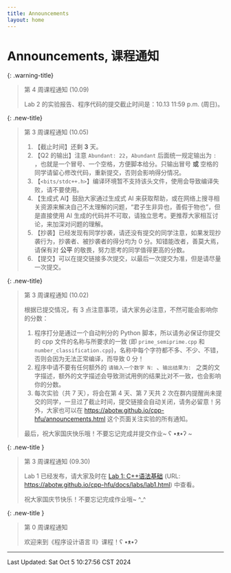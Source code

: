 ```yaml
---
title: Announcements
layout: home
---
```

# Announcements, 课程通知

{: .warning-title}
> 第 4 周课程通知 (10.09)
> 
> Lab 2 的实验报告、程序代码的提交截止时间是：10.13 11:59 p.m. (周日)。

{: .new-title}
> 第 3 周课程通知 (10.05)
> 
> 1. 【截止时间】还剩 **3** 天。
> 2. 【Q2 的输出】注意 `Abundant: 22`，`Abundant` 后面统一规定输出为 `: `，也就是一个冒号、一个空格，方便脚本给分。只输出冒号 **或** 空格的同学请留心修改代码，重新提交，否则会影响得分情况。
> 3. 【`<bits/stdc++.h>`】编译环境暂不支持该头文件，使用会导致编译失败，请不要使用。
> 5. 【生成式 AI】鼓励大家通过生成式 AI 来获取帮助，或在网络上搜寻相关资源来解决自己不太理解的问题，“君子生非异也，善假于物也”，但是直接使用 AI 生成的代码并不可取，请独立思考。更推荐大家相互讨论，来加深对问题的理解。
> 6. 【抄袭】已经发现有同学抄袭，请还没有提交的同学注意，如果发现抄袭行为，抄袭者、被抄袭者的得分均为 0 分。知错能改者，善莫大焉，请保有对 **公平** 的敬畏，努力思考的同学值得更高的分数。
> 7. 【提交】可以在提交链接多次提交，以最后一次提交为准，但是请尽量一次提交。

{: .new-title}
> 第 3 周课程通知 (10.02)
> 
> 根据已提交情况，有 3 点注意事项，请大家务必注意，不然可能会影响你的分数：
> 
> 1. 程序打分是通过一个自动判分的 Python 脚本，所以请务必保证你提交的 cpp 文件的名称与所要求的一致 (即 `prime_semiprime.cpp` 和 `number_classification.cpp`)，名称中每个字符都不多、不少、不错，否则会因为无法正常编译，而导致 0 分！
> 2. 程序中请不要有任何额外的 `请输入一个数字 N: `、`输出结果为: ` 之类的文字描述，额外的文字描述会导致测试用例的结果比对不一致，也会影响你的分数。
> 3. 每次实验（共 7 天），将会在第 4 天、第 7 天共 2 次在群内提醒尚未提交的同学，一旦过了截止时间，提交链接会自动关闭，请务必留意！另外，大家也可以在 <https://abotw.github.io/cpp-hfu/announcements.html> 这个页面关注实验的所有通知。
>    
> 最后，祝大家国庆快乐哦！不要忘记完成并提交作业~ ʕ •ᴥ•ʔ ~

{: .new-title }
> 第 3 周课程通知 (09.30)
> 
> Lab 1 已经发布，请大家及时在 [Lab 1: C++语法基础](https://abotw.github.io/cpp-hfu/docs/labs/lab1.html) (URL: <https://abotw.github.io/cpp-hfu/docs/labs/lab1.html>) 中查看。
> 
> 祝大家国庆节快乐！不要忘记完成作业哦~ ^_^

{: .new-title }
> 第 0 周课程通知
> 
> 欢迎来到《程序设计语言 II》课程！ʕ •ᴥ•ʔ

---

Last Updated: Sat Oct  5 10:27:56 CST 2024